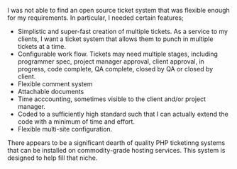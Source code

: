 I was not able to find an open source ticket system that was flexible enough for my requirements.  In particular, I needed certain features;

  * Simplistic and super-fast creation of multiple tickets.  As a service to my clients, I want a ticket system that allows them to punch in multiple tickets at a time.
  * Configurable work flow.  Tickets may need multiple stages, including programmer spec, project manager approval, client approval, in progress, code complete, QA complete, closed by QA or closed by client.
  * Flexible comment system
  * Attachable documents
  * Time acccounting, sometimes visible to the client and/or project manager.
  * Coded to a sufficiently high standard such that I can actually extend the code with a minimum of time and effort.
  * Flexible multi-site configuration.

There appears to be a significant dearth of quality PHP ticketinng systems that can be installed on commodity-grade hosting services.  This system is designed to help fill that niche.